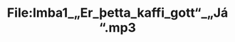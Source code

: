 ---
title: File:Imba1_„Er_þetta_kaffi_gott“_„Já“.mp3
recording of: „Er þetta kaffi gott?“ „Já.“
reading speed: slow
speaker: Imba
license: CC0
---